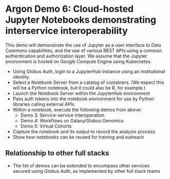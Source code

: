 # Argon Demo 6: Cloud-hosted Jupyter Notebooks demonstrating interservice interoperability

This demo will demonstrate the use of Jupyter as a user interface to
Data Commons capabilities, and the use of various REST APIs using a
common authentication and authorization layer. We assume that the
Jupyter environment is hosted on Google Compute Engine using
Kubernetes.

*	Using Globus Auth, login to a JupyterHub instance using an institutional identity. 
*	Select a Notebook Server from a catalog of containers. (We expect this will be a Python notebook, but it could also be R, for example.)
*	Launch the Notebook Server within the JupyterHub environment
*	Pass auth tokens into the notebook environment for use by Python libraries calling external APIs
*	Within a notebook, execute the following demos from above:
	* Demo 3: Service-service interoperation
    * Demo 4: Workflows on Galaxy/Globus Genomics
	* Demo 5: Virtual Cohorts
*	Capture the notebook and its output to record the analysis process.
*	Show how notebooks can be reused for training and outreach

## Relationship to other full stacks

*	The list of demos can be extended to encompass other services secured using Globus Auth, as implemented by other full stack teams

